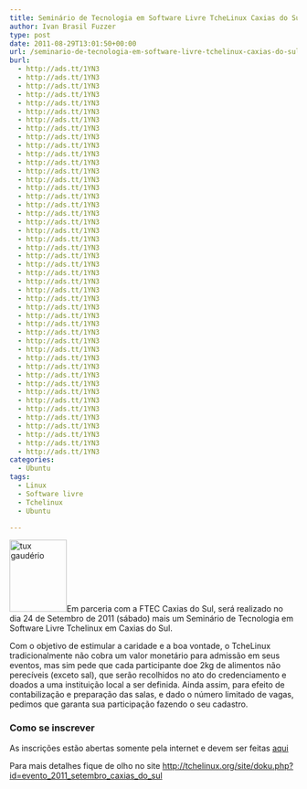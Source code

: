 ```yaml
---
title: Seminário de Tecnologia em Software Livre TcheLinux Caxias do Sul
author: Ivan Brasil Fuzzer
type: post
date: 2011-08-29T13:01:50+00:00
url: /seminario-de-tecnologia-em-software-livre-tchelinux-caxias-do-sul/
burl:
  - http://ads.tt/1YN3
  - http://ads.tt/1YN3
  - http://ads.tt/1YN3
  - http://ads.tt/1YN3
  - http://ads.tt/1YN3
  - http://ads.tt/1YN3
  - http://ads.tt/1YN3
  - http://ads.tt/1YN3
  - http://ads.tt/1YN3
  - http://ads.tt/1YN3
  - http://ads.tt/1YN3
  - http://ads.tt/1YN3
  - http://ads.tt/1YN3
  - http://ads.tt/1YN3
  - http://ads.tt/1YN3
  - http://ads.tt/1YN3
  - http://ads.tt/1YN3
  - http://ads.tt/1YN3
  - http://ads.tt/1YN3
  - http://ads.tt/1YN3
  - http://ads.tt/1YN3
  - http://ads.tt/1YN3
  - http://ads.tt/1YN3
  - http://ads.tt/1YN3
  - http://ads.tt/1YN3
  - http://ads.tt/1YN3
  - http://ads.tt/1YN3
  - http://ads.tt/1YN3
  - http://ads.tt/1YN3
  - http://ads.tt/1YN3
  - http://ads.tt/1YN3
  - http://ads.tt/1YN3
  - http://ads.tt/1YN3
  - http://ads.tt/1YN3
  - http://ads.tt/1YN3
  - http://ads.tt/1YN3
  - http://ads.tt/1YN3
  - http://ads.tt/1YN3
  - http://ads.tt/1YN3
  - http://ads.tt/1YN3
  - http://ads.tt/1YN3
  - http://ads.tt/1YN3
  - http://ads.tt/1YN3
  - http://ads.tt/1YN3
  - http://ads.tt/1YN3
  - http://ads.tt/1YN3
categories:
  - Ubuntu
tags:
  - Linux
  - Software livre
  - Tchelinux
  - Ubuntu

---
```

[<img class="alignleft size-full wp-image-2543" title="tux gaudério" src="http://www.ubuntero.com.br/wp-content/uploads/2011/08/logo.png" alt="tux gaudério" width="100" height="126" />][1]Em parceria com a FTEC Caxias do Sul, será realizado no dia 24 de Setembro de 2011 (sábado) mais um Seminário de Tecnologia em Software Livre Tchelinux em Caxias do Sul.

Com o objetivo de estimular a caridade e a boa vontade, o TcheLinux tradicionalmente não cobra um valor monetário para admissão em seus eventos, mas sim pede que cada participante doe 2kg de alimentos não perecíveis (exceto sal), que serão recolhidos no ato do credenciamento e doados a uma instituição local a ser definida. Ainda assim, para efeito de contabilização e preparação das salas, e dado o número limitado de vagas, pedimos que garanta sua participação fazendo o seu cadastro.

### Como se inscrever

<div>
  <p>
    As inscrições estão abertas somente pela internet e devem ser feitas <a title="https://docs.google.com/a/pahim.org/spreadsheet/viewform?hl=pt_BR&formkey=dHB0OGlHVTVwby1hYmQ3cmlPRGktd1E6MQ#gid=0" href="https://docs.google.com/a/pahim.org/spreadsheet/viewform?hl=pt_BR&formkey=dHB0OGlHVTVwby1hYmQ3cmlPRGktd1E6MQ#gid=0" rel="nofollow" target="_blank">aqui</a>
  </p>
  
  <p>
    Para mais detalhes fique de olho no site <a href="http://tchelinux.org/site/doku.php?id=evento_2011_setembro_caxias_do_sul">http://tchelinux.org/site/doku.php?id=evento_2011_setembro_caxias_do_sul</a>
  </p>
</div>

 [1]: http://www.ubuntero.com.br/wp-content/uploads/2011/08/logo.png